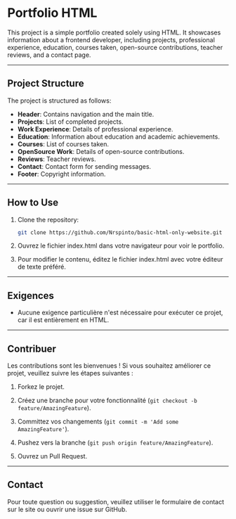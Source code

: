 # Portfolio HTML

This project is a simple portfolio created solely using HTML. It showcases information about a frontend developer, including projects, professional experience, education, courses taken, open-source contributions, teacher reviews, and a contact page.

---

## Project Structure

The project is structured as follows:

- **Header**: Contains navigation and the main title.
- **Projects**: List of completed projects.
- **Work Experience**: Details of professional experience.
- **Education**: Information about education and academic achievements.
- **Courses**: List of courses taken.
- **OpenSource Work**: Details of open-source contributions.
- **Reviews**: Teacher reviews.
- **Contact**: Contact form for sending messages.
- **Footer**: Copyright information.

---

## How to Use

1. Clone the repository:
   ```bash
   git clone https://github.com/Nrspinto/basic-html-only-website.git
2. Ouvrez le fichier index.html dans votre navigateur pour voir le portfolio.

3. Pour modifier le contenu, éditez le fichier index.html avec votre éditeur de texte préféré.
---
## Exigences
- Aucune exigence particulière n'est nécessaire pour exécuter ce projet, car il est entièrement en HTML.
---
## Contribuer
Les contributions sont les bienvenues ! Si vous souhaitez améliorer ce projet, veuillez suivre les étapes suivantes :

1. Forkez le projet.

2. Créez une branche pour votre fonctionnalité (``git checkout -b feature/AmazingFeature``).

3. Committez vos changements (``git commit -m 'Add some AmazingFeature'``).

4. Pushez vers la branche (``git push origin feature/AmazingFeature``).

5. Ouvrez un Pull Request.
---
## Contact
Pour toute question ou suggestion, veuillez utiliser le formulaire de contact sur le site ou ouvrir une issue sur GitHub.